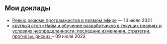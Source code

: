 ## Мои доклады

- [Ревью резюме программистов в прямом эфире](https://www.youtube.com/watch?v=ccoXGf34LlI) — 13 июля 2021
- [круглый стол  «Найм и обучение разработчиков в текущих реалиях и условиях неопределенности: последние изменения, стратегии, прогнозы, риски» ](https://www.youtube.com/watch?v=oEaZ27PmhX0) – 09 июля 2022
